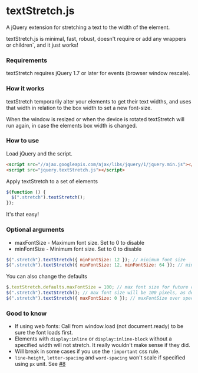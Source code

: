 # textStretch.js

A jQuery extension for stretching a text to the width of the element.

textStretch.js is minimal, fast, robust, doesn't require or add any wrappers or children`, and it just works!

### Requirements
textStretch requires jQuery 1.7 or later for events (browser window rescale).

### How it works
textStretch temporarily alter your elements to get their text widths, and uses that width in relation to the box width to set a new font-size.

When the window is resized or when the device is rotated textStretch will run again, in case the elements box width is changed.

### How to use
Load jQuery and the script.

```html
<script src="//ajax.googleapis.com/ajax/libs/jquery/1/jquery.min.js"></script>
<script src="jquery.textStretch.js"></script>
```

Apply textStretch to a set of elements

```javascript
$(function () {
  $(".stretch").textStretch();
});
```

It's that easy!

### Optional arguments
* maxFontSize - Maximum font size. Set to 0 to disable
* minFontSize - Minimum font size. Set to 0 to disable

```javascript
$(".stretch").textStretch({ minFontSize: 12 }); // minimum font size
$(".stretch").textStretch({ minFontSize: 12, minFontSize: 64 }); // min & max font-size
```

You can also change the defaults

```javascript
$.textStretch.defaults.maxFontSize = 100; // max font size for future calls
$(".stretch").textStretch(); // max font size will be 100 pixels, as defined above
$(".stretch").textStretch({ maxFontSize: 0 }); // maxFontSize over specified (disabled)
```

### Good to know
* If using web fonts: Call from window.load (not document.ready) to be sure the font loads first.
* Elements with `display:inline` or `display:inline-block` without a specified width will not stretch. It really wouldn't make sense if they did.
* Will break in some cases if you use the `!important` css rule.
* `line-height`, `letter-spacing` and `word-spacing` won't scale if specified using `px` unit. See [#8](https://github.com/friday/textStretch.js/issues/8)